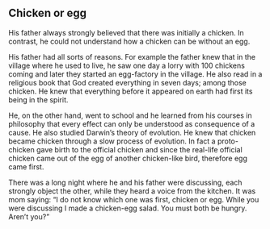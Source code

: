## Chicken or egg

His father always strongly believed that there was initially a chicken. In contrast, he could not understand how a chicken can be without an egg.

His father had all sorts of reasons. For example the father knew that in the village where he used to live, he saw one day a lorry with 100 chickens coming and later they started an egg-factory in the village. He also read in a religious book that God created everything in seven days; among those chicken. He knew that everything before it appeared on earth had first its being in the spirit.

He, on the other hand, went to school and he learned from his courses in philosophy that every effect can only be understood as consequence of a cause. He also studied Darwin’s theory of evolution. He knew that chicken became chicken through a slow process of evolution. In fact a proto-chicken gave birth to the official chicken and since the real-life official chicken came out of the egg of another chicken-like bird, therefore egg came first.

There was a long night where he and his father were discussing, each strongly object the other, while they heard a voice from the kitchen. It was mom saying: “I do not know which one was first, chicken or egg. While you were discussing I made a chicken-egg salad. You must both be hungry. Aren’t you?”
